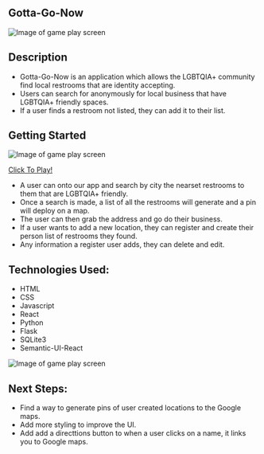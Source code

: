 ## Gotta-Go-Now

![Image of game play screen](https://i.imgur.com/9IdclNn.png)


## Description
* Gotta-Go-Now is an application which allows the LGBTQIA+ community find local restrooms that are identity accepting. 
* Users can search for anonymously for local business that have LGBTQIA+ friendly spaces. 
* If a user finds a restroom not listed, they can add it to their list. 

## Getting Started

![Image of game play screen](https://i.imgur.com/xX8F8Lx.png)


[Click To Play!]()
* A user can onto our app and search by city the nearset restrooms to them that are LGBTQIA+ friendly. 
* Once a search is made, a list of all the restrooms will generate and a pin will deploy on a map.  
* The user can then grab the address and go do their business. 
* If a user wants to add a new location, they can register and create their person list of restrooms they found. 
* Any information a register user adds, they can delete and edit. 


## Technologies Used:

* HTML
* CSS
* Javascript
* React
* Python
* Flask
* SQLite3
* Semantic-UI-React

![Image of game play screen](https://i.imgur.com/xXXz0Fy.png)

## Next Steps:
* Find a way to generate pins of user created locations to the Google maps.
* Add more styling to improve the UI.
* Add add a directtions button to when a user clicks on a name, it links you to Google maps. 

